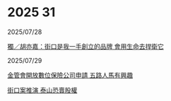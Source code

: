# 2025 31

2025/07/28

[獨／胡亦嘉：街口是我一手創立的品牌 會用生命去捍衛它](https://udn.com/news/story/7239/8901686)

2025/07/29

[金管會開放數位保險公司申請 五路人馬有興趣](https://udn.com/news/story/7239/8904189)

[街口案推演 泰山恐賣股權](https://money.udn.com/money/story/5613/8902373)